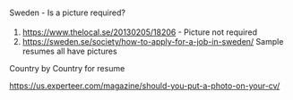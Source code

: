 <h4>
  <span style="font-weight:400">Sweden - Is a picture required?</span>
</h4>
<ol>
  <li style="font-weight:400">
    <a href="https://www.thelocal.se/20130205/18206"><span style="font-weight:400">https://www.thelocal.se/20130205/18206</span></a><span style="font-weight:400"> - Picture not required</span>
  </li>
  <li style="font-weight:400">
    <a href="https://sweden.se/society/how-to-apply-for-a-job-in-sweden/"><span style="font-weight:400">https://sweden.se/society/how-to-apply-for-a-job-in-sweden/</span></a><span style="font-weight:400"> Sample resumes all have pictures</span>
  </li>
</ol>
<p>
  <span style="font-weight:400">Country by Country for resume</span>
</p>
<p>
  <a href="https://us.experteer.com/magazine/should-you-put-a-photo-on-your-cv/"><span style="font-weight:400">https://us.experteer.com/magazine/should-you-put-a-photo-on-your-cv/</span></a>
</p>
